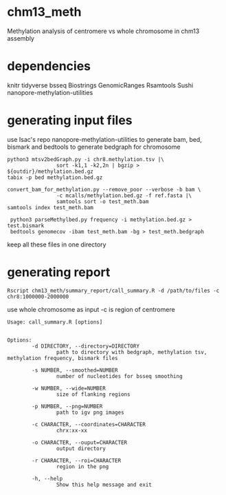 # chm13_meth
Methylation analysis of centromere vs whole chromosome in chm13 assembly

# dependencies
knitr
tidyverse
bsseq
Biostrings
GenomicRanges
Rsamtools
Sushi
nanopore-methylation-utilities

# generating input files

use Isac's repo nanopore-methylation-utilities to generate bam, bed, bismark and bedtools to generate bedgraph for chromosome

```
python3 mtsv2bedGraph.py -i chr8.methylation.tsv |\
                sort -k1,1 -k2,2n | bgzip > ${outdir}/methylation.bed.gz
tabix -p bed methylation.bed.gz

convert_bam_for_methylation.py --remove_poor --verbose -b bam \
                -c mcalls/methylation.bed.gz -f ref.fasta |\ 
                samtools sort -o test_meth.bam
samtools index test_meth.bam

 python3 parseMethylbed.py frequency -i methylation.bed.gz > test.bismark
 bedtools genomecov -ibam test_meth.bam -bg > test_meth.bedgraph
```
keep all these files in one directory

# generating report

```
Rscript chm13_meth/summary_report/call_summary.R -d /path/to/files -c chr8:1000000-2000000
```
use whole chromosome as input -c is region of centromere
```
Usage: call_summary.R [options]


Options:
        -d DIRECTORY, --directory=DIRECTORY
                path to directory with bedgraph, methylation tsv, methylation frequency, bismark files

        -s NUMBER, --smoothed=NUMBER
                number of nucleotides for bsseq smoothing

        -w NUMBER, --wide=NUMBER
                size of flanking regions

        -p NUMBER, --png=NUMBER
                path to igv png images

        -c CHARACTER, --coordinates=CHARACTER
                chrx:xx-xx

        -o CHARACTER, --ouput=CHARACTER
                output directory

        -r CHARACTER, --roi=CHARACTER
                region in the png

        -h, --help
                Show this help message and exit


```
